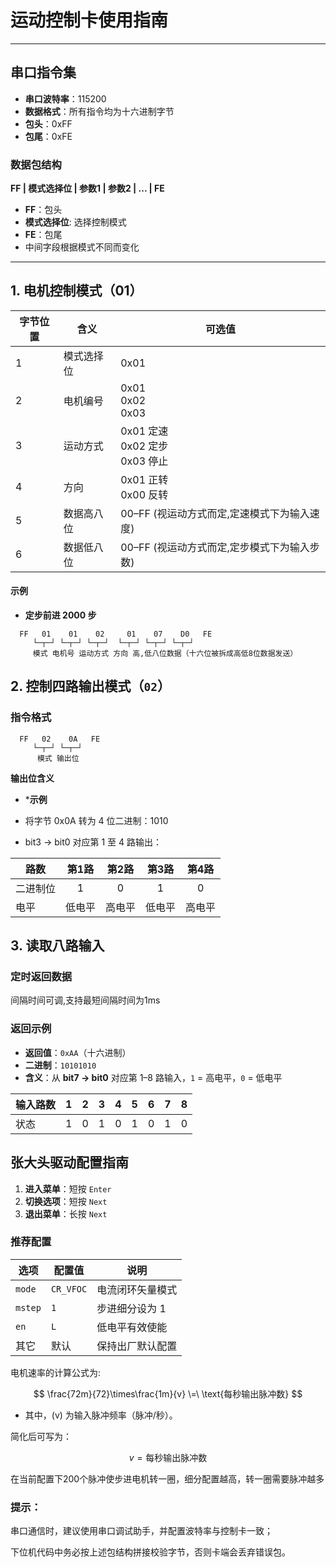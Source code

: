 # 运动控制卡使用指南


---

## 串口指令集
- **串口波特率**：115200
- **数据格式**：所有指令均为十六进制字节  
- **包头**：0xFF  
- **包尾**：0xFE  

### 数据包结构

**FF | 模式选择位 | 参数1 | 参数2 | ... | FE**

- **FF**：包头
- **模式选择位**: 选择控制模式
- **FE**：包尾  
- 中间字段根据模式不同而变化  

---

## 1. 电机控制模式（01）

| 字节位置 | 含义         | 可选值                          |
|---------|--------------|---------------------------------|
| 1       | 模式选择位   | 0x01                          |
| 2       | 电机编号     | 0x01 <br>0x02 <br>0x03  |
| 3       | 运动方式     | 0x01 定速<br>0x02 定步<br>0x03 停止 |
| 4       | 方向         | 0x01 正转<br>0x00 反转      |
| 5       | 数据高八位   | 00–FF (视运动方式而定,定速模式下为输入速度)          |
| 6       | 数据低八位   | 00–FF (视运动方式而定,定步模式下为输入步数)          |

#### 示例

- **定步前进 2000 步**  
  
```hex
  FF   01    01    02     01    07    D0   FE
     └─┬─┘ └─┬─┘ └─┬─┘  └─┬─┘ └─┬─┘ └─┬─┘
     模式 电机号 运动方式 方向 高,低八位数据（十六位被拆成高低8位数据发送）
```

## 2. 控制四路输出模式（`02`）

### 指令格式

```hex
  FF   02    0A   FE
     └─┬─┘ └─┬─┘
      模式 输出位
```
**输出位含义**
- ***示例**
- 将字节 0x0A 转为 4 位二进制：1010

- bit3 → bit0 对应第 1 至 4 路输出：

| 路数   | 第1路 | 第2路 | 第3路 | 第4路 |
| ---- | :-: | :-: | :-: | :-: |
| 二进制位 |  1  |  0  |  1  |  0  |
| 电平   | 低电平 | 高电平 | 低电平 | 高电平 |

## 3. 读取八路输入

### 定时返回数据

间隔时间可调,支持最短间隔时间为1ms

### 返回示例

- **返回值**：`0xAA`（十六进制）  
- **二进制**：`10101010`  
- **含义**：从 **bit7 → bit0** 对应第 1–8 路输入，`1` = 高电平，`0` = 低电平  

| 输入路数 | 1 | 2 | 3 | 4 | 5 | 6 | 7 | 8 |
|----------|:-:|:-:|:-:|:-:|:-:|:-:|:-:|:-:|
| 状态     | 1 | 0 | 1 | 0 | 1 | 0 | 1 | 0 |


## 张大头驱动配置指南

1. **进入菜单**：短按 `Enter`  
2. **切换选项**：短按 `Next`  
3. **退出菜单**：长按 `Next`  

### 推荐配置

| 选项    | 配置值        | 说明               |
|--------|--------------|--------------------|
| `mode` | `CR_VFOC`    | 电流闭环矢量模式   |
| `mstep`| `1`          | 步进细分设为 1     |
| `en`   | `L`          | 低电平有效使能     |
| 其它   | 默认         | 保持出厂默认配置   |

电机速率的计算公式为:

$$
\frac{72m}{72}\times\frac{1m}{v}
\=\
\text{每秒输出脉冲数}
$$

- 其中，\(v\) 为输入脉冲频率（脉冲/秒）。  

简化后可写为：

$$
v = \text{每秒输出脉冲数}
$$

在当前配置下200个脉冲使步进电机转一圈，细分配置越高，转一圈需要脉冲越多

### 提示：

串口通信时，建议使用串口调试助手，并配置波特率与控制卡一致；

下位机代码中务必按上述包结构拼接校验字节，否则卡端会丢弃错误包。 
